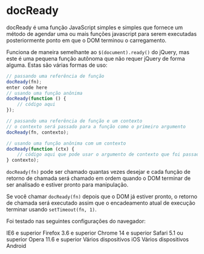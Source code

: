# docReady

docReady é uma função JavaScript simples e simples que fornece um método de
agendar uma ou mais funções javascript para serem executadas posteriormente
ponto em que o DOM terminou o carregamento.

Funciona de maneira semelhante ao `$(document).ready()` do jQuery, mas este é uma pequena
função autônoma que não requer jQuery de forma alguma.
Estas são várias formas de uso:
```javascript
// passando uma referência de função
docReady(fn);
enter code here
// usando uma função anônima
docReady(function () {
    // código aqui
});

// passando uma referência de função e um contexto
// o contexto será passado para a função como o primeiro argumento
docReady(fn, contexto);

// usando uma função anônima com um contexto
docReady(function (ctx) {
    // código aqui que pode usar o argumento de contexto que foi passado para docReady
} contexto);
```
`docReady(fn)` pode ser chamado quantas vezes desejar e cada função de retorno de chamada será
chamado em ordem quando o DOM terminar de ser analisado e estiver pronto para manipulação.

Se você chamar `docReady(fn)` depois que o DOM já estiver pronto, o retorno de chamada será executado
assim que o encadeamento atual de execução terminar usando `setTimeout(fn, 1)`.

Foi testado nas seguintes configurações do navegador:

IE6 e superior
Firefox 3.6 e superior
Chrome 14 e superior
Safari 5.1 ou superior
Opera 11.6 e superior
Vários dispositivos iOS
Vários dispositivos Android
<!--stackedit_data:
eyJoaXN0b3J5IjpbOTUxNzQ2MzMyXX0=
-->